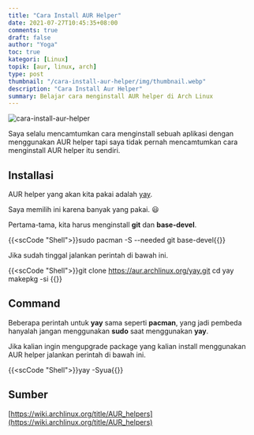```yaml
---
title: "Cara Install AUR Helper"
date: 2021-07-27T10:45:35+08:00
comments: true
draft: false
author: "Yoga"
toc: true
kategori: [Linux]
topik: [aur, linux, arch]
type: post
thumbnail: "/cara-install-aur-helper/img/thumbnail.webp"
description: "Cara Install Aur Helper"
summary: Belajar cara menginstall AUR helper di Arch Linux
---
```


![cara-install-aur-helper](/cara-install-aur-helper/img/thumbnail.webp)

Saya selalu mencamtumkan cara menginstall sebuah aplikasi dengan menggunakan AUR helper tapi
saya tidak pernah mencamtumkan cara menginstall AUR helper itu sendiri.

## Installasi

AUR helper yang akan kita pakai adalah [yay](https://github.com/Jguer/yay). 

Saya memilih ini karena banyak yang pakai. :smiley:

Pertama-tama, kita harus menginstall **git** dan **base-devel**.

{{<scCode "Shell">}}sudo pacman -S --needed git base-devel{{</scCode>}}

Jika sudah tinggal jalankan perintah di bawah ini.

{{<scCode "Shell">}}git clone https://aur.archlinux.org/yay.git
cd yay
makepkg -si
{{</scCode>}}

## Command

Beberapa perintah untuk **yay** sama seperti **pacman**, yang jadi pembeda hanyalah jangan menggunakan **sudo** saat menggunakan **yay**.

Jika kalian ingin mengupgrade package yang kalian install menggunakan AUR helper jalankan perintah di bawah ini.

{{<scCode "Shell">}}yay -Syua{{</scCode>}}

## Sumber

[https://wiki.archlinux.org/title/AUR_helpers](https://wiki.archlinux.org/title/AUR_helpers)

